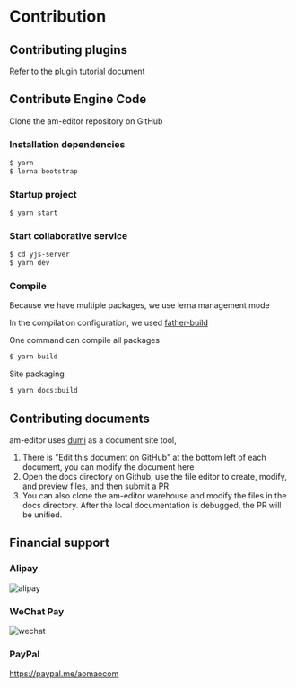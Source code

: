 # Contribution

## Contributing plugins

Refer to the plugin tutorial document

## Contribute Engine Code

Clone the am-editor repository on GitHub

### Installation dependencies

```bash
$ yarn
$ lerna bootstrap
```

### Startup project

```bash
$ yarn start
```

### Start collaborative service

```bash
$ cd yjs-server
$ yarn dev
```

### Compile

Because we have multiple packages, we use lerna management mode

In the compilation configuration, we used [father-build](https://github.com/umijs/father)

One command can compile all packages

```bash
$ yarn build
```

Site packaging

```bash
$ yarn docs:build
```

## Contributing documents

am-editor uses [dumi](https://d.umijs.org/) as a document site tool,

1. There is "Edit this document on GitHub" at the bottom left of each document, you can modify the document here
2. Open the docs directory on Github, use the file editor to create, modify, and preview files, and then submit a PR
3. You can also clone the am-editor warehouse and modify the files in the docs directory. After the local documentation is debugged, the PR will be unified.

## Financial support

### Alipay

![alipay](https://cdn-object.aomao.com/contribution/alipay.png?x-oss-process=image/resize,w_200)

### WeChat Pay

![wechat](https://cdn-object.aomao.com/contribution/weichat.png?x-oss-process=image/resize,w_200)

### PayPal

https://paypal.me/aomaocom
